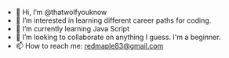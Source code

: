 - 👋 Hi, I’m @thatwolfyouknow
- 👀 I’m interested in learning different career paths for coding.
- 🌱 I’m currently learning Java Script
- 💞️ I’m looking to collaborate on anything I guess. I'm a beginner.
- 📫 How to reach me: redmaple83@gmail.com

<!---
thatwolfyouknow/thatwolfyouknow is a ✨ special ✨ repository because its `README.md` (this file) appears on your GitHub profile.
You can click the Preview link to take a look at your changes.
--->
